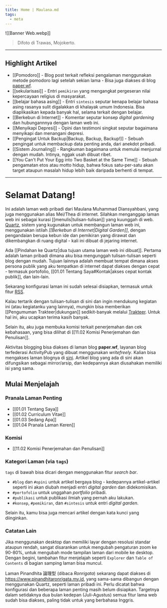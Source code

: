 ```yaml
---
title: Home | Maulana.md
tags:
  - meta
---
```

![[Banner Web.webp]]
> Difoto di Trawas, Mojokerto.

---

## Highlight Artikel

- [[Pomodoro]] - Blog post terkait refleksi pengalaman menggunakan metode pomodoro lagi setelah sekian lama - Bisa juga diakses di blog [paper.wf](https://paper.wf/maulanamd/pomodoro-is-quite-good-actually).
- [[sekularisasi]] - Entri `pemikiran`  yang mengangkat pergeseran nilai kepercayaan religius di masyarakat.
- [[belajar bahasa asing]] - Entri `sintesis` seputar kenapa belajar bahasa asing rasanya sulit digalakkan di khalayak umum Indonesia. Bisa diaplikasikan kepada banyak hal, selama terkait dengan belajar.
- [[Berkebun di Internet]] - Komentar seputar konsep *digital gardening* dan hubungannnya dengan laman web ini.
- [[Menyikapi Depresi]] - Opini dan testimoni singkat seputar bagaimana menyikapi dan menangani depresi.
- [[Pengingat Untuk Backup|Backup, Backup, Backup!]] - Sebuah pengingat untuk membackup data penting anda, dari anekdot pribadi.
- [[Sistem Journaling]] - Rangkuman bagaimana untuk memulai menjurnal dengan mudah. Intinya, nggak usah dibuat ribet.
- [[You Can't Put Your Egg into Two Basket at the Same Time]] - Sebuah pengamatan etos atau motto hidup, bahwa fokus satu-per-satu akan target ataupun masalah hidup lebih baik daripada berhenti di tempat.

---

# Selamat Datang!

Ini adalah laman web pribadi dari Maulana Muhammad Diansyahbani, yang juga menggunakan alias Mei/Thea di internet. Silahkan menganggap laman web ini sebagai kurasi [[menulis|tulisan-tulisan]] yang kuunggah di web. [Quartz](https://quartz.jzhao.xyz/), sistem yang kugunakan untuk membangun laman web ini, menggunakan istilah *[[Berkebun di Internet|Digital Garden]]*, dengan pengandaian berupa kebun ide dan pemikiran yang dirawat dan dikembangkan di ruang digital - kali ini dibuat di jejaring internet.

Ada [[Pindahan ke Quartz|dua tujuan utama laman web ini dibuat]]. Pertama adalah laman pribadi dimana aku bisa mengunggah tulisan-tulisan seperti blog dengan mudah. Tujuan lainnya adalah membuat tempat dimana akses persona publik yang aku tempatkan di internet dapat diakses dengan cepat - termasuk portofolio, [[01.01 Tentang Saya#Kontak|akses cepat kontak publik]], dan lain-lain.

Sekarang konfigurasi laman ini sudah selesai disiapkan, termasuk untuk fitur [RSS](https://maulanamd.my.id/index.xml).

Kalau tertarik dengan tulisan-tulisan di sini dan ingin mendukung kegiatan ini (atau kegiatanku yang lainnya), mungkin bisa memberikan [[Pengumuman Trakteer|dukungan]] sedikit-banyak melalui [Trakteer](https://trakteer.id/maulana-md). Untuk hal ini, aku ucapkan terima kasih banyak.

Selain itu, aku juga membuka komisi terkait penerjemahan dan cek kebahasaan, yang bisa dilihat di [[11.02 Komisi Penerjemahan dan Penulisan]].

Aktivitas blogging bisa diakses di laman blog **paper.wf**, layanan blog terfederasi ActivityPub yang dibuat menggunakan *writefreely*. Kalian bisa mengakses laman blognya di [sini](https://paper.wf/maulanamd). Artikel blog yang ada di sini akan difungsikan sebagai mirror/arsip, dan kedepannya akan diusahakan memiliki isi yang sama.

## Mulai Menjelajah

### Pranala Laman Penting

- [[01.01 Tentang Saya]]
- [[01.02 Curriculum Vitae]]
- [[01.03 Sedang Apa]]
- [[01.04 Pranala Laman Keren]]

### Komisi

- [[11.02 Komisi Penerjemahan dan Penulisan]]

### Kategori Laman (via `tags`)

`tags` di bawah bisa dicari dengan menggunakan fitur *search bar*.

- `#blog` dan `#opini` untuk artikel bergaya blog - kedepannya artikel-artikel seperti ini akan diubah menjadi entri *digital garden* dan didekomisikan.
- `#portofolio` untuk unggahan *portfolio* pribadi.
- `#publikasi` untuk publikasi ilmiah yang pernah aku lakukan.
- `#konsep`, `#pemikiran`, dan `#sintesis` untuk entri *digital garden*.

Selain itu, kamu bisa juga mencari artikel dengan kata kunci yang diinginkan.

### Catatan Lain

Jika menggunakan desktop dan memiliki layar dengan resolusi standar ataupun rendah, sangat disarankan untuk mengubah pengaturan zoom ke 90-80%, untuk mengubah mode tampilan laman dari mobile ke desktop. Dengan begini, tambahan fitur menjelajah seperti `Explorer` dan `Table of Contents` di bagian samping laman bisa muncul.

Laman Pinandhita 論理型 (dibaca *Ronrigata*) sekarang dapat diakses di https://www.pinandhitaronrigata.my.id, yang sama-sama dibangun dengan menggunakan Quartz, seperti laman pribadi ini. Perlu dicatat bahwa konfigurasi dan beberapa laman penting masih belum disiapkan. Targetnya dalam setidaknya dua bulan kedepan (Juli-Agustus) semua fitur lama web sudah bisa diakses, paling tidak untuk yang berbahasa Inggris.